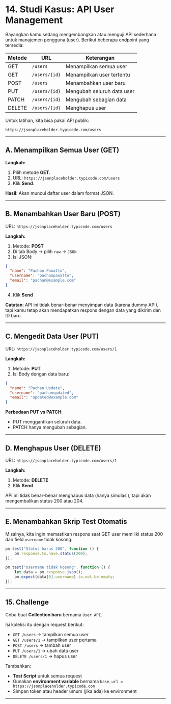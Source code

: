 # 14. Studi Kasus: API User Management

Bayangkan kamu sedang mengembangkan atau menguji API sederhana untuk manajemen pengguna (user). Berikut beberapa endpoint yang tersedia:

| Metode | URL                                      | Keterangan                  |
|--------|------------------------------------------|-----------------------------|
| GET    | `/users`                                 | Menampilkan semua user     |
| GET    | `/users/{id}`                            | Menampilkan user tertentu  |
| POST   | `/users`                                 | Menambahkan user baru      |
| PUT    | `/users/{id}`                            | Mengubah seluruh data user |
| PATCH  | `/users/{id}`                            | Mengubah sebagian data     |
| DELETE | `/users/{id}`                            | Menghapus user             |

Untuk latihan, kita bisa pakai API publik:
```
https://jsonplaceholder.typicode.com/users
```

---

## A. Menampilkan Semua User (GET)

**Langkah:**
1. Pilih metode **GET**.
2. URL: `https://jsonplaceholder.typicode.com/users`
3. Klik **Send**.

**Hasil**: Akan muncul daftar user dalam format JSON.

---

## B. Menambahkan User Baru (POST)

URL: `https://jsonplaceholder.typicode.com/users`

**Langkah:**
1. Metode: **POST**
2. Di tab Body → pilih `raw` → `JSON`
3. Isi JSON:
```json
{
  "name": "Pachan Panatto",
  "username": "pachanpanatto",
  "email": "pachan@example.com"
}
```
4. Klik **Send**

**Catatan**: API ini tidak benar-benar menyimpan data (karena dummy API), tapi kamu tetap akan mendapatkan respons dengan data yang dikirim dan ID baru.

---

## C. Mengedit Data User (PUT)

URL: `https://jsonplaceholder.typicode.com/users/1`

**Langkah:**
1. Metode: **PUT**
2. Isi Body dengan data baru:
```json
{
  "name": "Pachan Update",
  "username": "pachanupdated",
  "email": "updated@example.com"
}
```

**Perbedaan PUT vs PATCH**:  
- PUT menggantikan seluruh data.
- PATCH hanya mengubah sebagian.

---

## D. Menghapus User (DELETE)

URL: `https://jsonplaceholder.typicode.com/users/1`

**Langkah:**
1. Metode: **DELETE**
2. Klik **Send**

API ini tidak benar-benar menghapus data (hanya simulasi), tapi akan mengembalikan status 200 atau 204.

---

## E. Menambahkan Skrip Test Otomatis

Misalnya, kita ingin memastikan respons saat GET user memiliki status 200 dan field `username` tidak kosong:

```javascript
pm.test("Status harus 200", function () {
    pm.response.to.have.status(200);
});

pm.test("Username tidak kosong", function () {
    let data = pm.response.json();
    pm.expect(data[0].username).to.not.be.empty;
});
```

---

## 15. Challenge

Coba buat **Collection baru** bernama `User API`.

Isi koleksi itu dengan request berikut:

- `GET /users` → tampilkan semua user
- `GET /users/1` → tampilkan user pertama
- `POST /users` → tambah user
- `PUT /users/1` → ubah data user
- `DELETE /users/1` → hapus user

Tambahkan:
- **Test Script** untuk semua request
- Gunakan **environment variable** bernama `base_url = https://jsonplaceholder.typicode.com`
- Simpan token atau header umum (jika ada) ke environment

---
